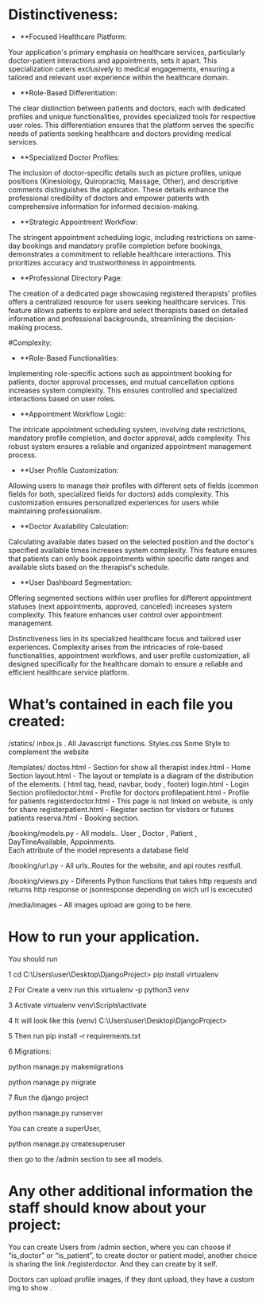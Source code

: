 # Distinctiveness:

* **Focused Healthcare Platform:

Your application's primary emphasis on healthcare services, particularly doctor-patient interactions and appointments, sets it apart. This specialization caters exclusively to medical engagements, ensuring a tailored and relevant user experience within the healthcare domain.

* **Role-Based Differentiation:

The clear distinction between patients and doctors, each with dedicated profiles and unique functionalities, provides specialized tools for respective user roles. This differentiation ensures that the platform serves the specific needs of patients seeking healthcare and doctors providing medical services.

* **Specialized Doctor Profiles:

The inclusion of doctor-specific details such as picture profiles, unique positions (Kinesiology, Quiropractiq, Massage, Other), and descriptive comments distinguishes the application. These details enhance the professional credibility of doctors and empower patients with comprehensive information for informed decision-making.

* **Strategic Appointment Workflow:

The stringent appointment scheduling logic, including restrictions on same-day bookings and mandatory profile completion before bookings, demonstrates a commitment to reliable healthcare interactions. This prioritizes accuracy and trustworthiness in appointments.

* **Professional Directory Page:

The creation of a dedicated page showcasing registered therapists' profiles offers a centralized resource for users seeking healthcare services. This feature allows patients to explore and select therapists based on detailed information and professional backgrounds, streamlining the decision-making process.

#Complexity:

* **Role-Based Functionalities:

Implementing role-specific actions such as appointment booking for patients, doctor approval processes, and mutual cancellation options increases system complexity. This ensures controlled and specialized interactions based on user roles.

* **Appointment Workflow Logic:

The intricate appointment scheduling system, involving date restrictions, mandatory profile completion, and doctor approval, adds complexity. This robust system ensures a reliable and organized appointment management process.

* **User Profile Customization:

Allowing users to manage their profiles with different sets of fields (common fields for both, specialized fields for doctors) adds complexity. This customization ensures personalized experiences for users while maintaining professionalism.

* **Doctor Availability Calculation:

Calculating available dates based on the selected position and the doctor's specified available times increases system complexity. This feature ensures that patients can only book appointments within specific date ranges and available slots based on the therapist's schedule.

* **User Dashboard Segmentation:

Offering segmented sections within user profiles for different appointment statuses (next appointments, approved, canceled) increases system complexity. This feature enhances user control over appointment management.

Distinctiveness lies in its specialized healthcare focus and tailored user experiences. Complexity arises from the intricacies of role-based functionalities, appointment workflows, and user profile customization, all designed specifically for the healthcare domain to ensure a reliable and efficient healthcare service platform.

# What’s contained in each file you created:

/statics/
inbox.js . All Javascript functions.
Styles.css Some Style to complement the website

/templates/
doctos.html - Section for show all therapist
index.html - Home Section
layout.html - The layout or template is a diagram of the distribution of the elements. ( html tag, head, navbar, body , footer)
login.html - Login Section
profiledoctor.html - Profile for doctors
profilepatient.html - Profile for patients
registerdoctor.html - This page is not linked on website, is only for share
registerpatient.html - Register section for visitors or futures patients
reserva.html - Booking section.

/booking/models.py - All models..
User , Doctor , Patient , DayTimeAvailable, Appoinments.  
Each attribute of the model represents a database field

/booking/url.py - All urls..Routes for the website, and api routes restfull.

/booking/views.py - Diferents Python functions that takes http requests and returns http response or jsonresponse depending on wich url is excecuted

/media/images - All images upload are going to be here.

# How to run your application.

You should run

1 cd C:\Users\user\Desktop\DjangoProject> pip install virtualenv

2 For Create a venv run this virtualenv -p python3 venv

3 Activate virtualenv venv\Scripts\activate

4 It will look like this (venv) C:\Users\user\Desktop\DjangoProject>

5 Then run pip install -r requirements.txt

6 Migrations:

python manage.py makemigrations

python manage.py migrate

7 Run the django project

python manage.py runserver

You can create a superUser,

python manage.py createsuperuser

then go to the /admin section to see all models.

# Any other additional information the staff should know about your project:

You can create Users from /admin section, where you can choose if “is_doctor” or “is_patient”, to create doctor or patient model, another choice is sharing the link /registerdoctor. And they can create by it self.

Doctors can upload profile images, if they dont upload, they have a custom img to show .
